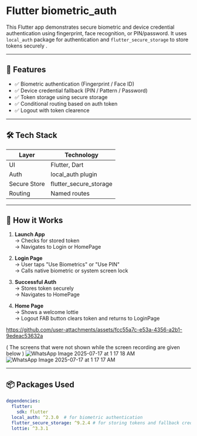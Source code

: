 # Flutter biometric_auth

This Flutter app demonstrates secure biometric and device credential authentication using fingerprint, face recognition, or PIN/password. It uses `local_auth` package for authentication and `flutter_secure_storage` to store tokens securely .

---

## 🧠 Features

- ✅ Biometric authentication (Fingerprint / Face ID)
- ✅ Device credential fallback (PIN / Pattern / Password)
- ✅ Token storage using secure storage
- ✅ Conditional routing based on auth token
- ✅ Logout with token clearence

---

## 🛠️ Tech Stack

| Layer        | Technology            |
|--------------|------------------------|
| UI           | Flutter, Dart          |
| Auth         | local_auth plugin      |
| Secure Store | flutter_secure_storage |
| Routing      | Named routes           |

---

## 🧪 How it Works

1. **Launch App**  
   → Checks for stored token  
   → Navigates to Login or HomePage

2. **Login Page**  
   → User taps "Use Biometrics" or "Use PIN"  
   → Calls native biometric or system screen lock

3. **Successful Auth**  
   → Stores token securely  
   → Navigates to HomePage

4. **Home Page**  
   → Shows a welcome lottie  
   → Logout FAB button clears token and returns to LoginPage


https://github.com/user-attachments/assets/fcc55a7c-e53a-4356-a2b1-9edeac53632a

( The screens that were not shown while the screen recording are given below )
![WhatsApp Image 2025-07-17 at 1 17 18 AM](https://github.com/user-attachments/assets/6ce61b95-5971-4e58-901a-5965f27194e4)  ![WhatsApp Image 2025-07-17 at 1 17 17 AM](https://github.com/user-attachments/assets/b1ee57dc-3dc9-455c-bb70-e207ec10968e)

---
## 📦 Packages Used

```yaml
dependencies:
  flutter:
    sdk: flutter
  local_auth: ^2.3.0  # for biometric authentication
  flutter_secure_storage: ^9.2.4 # for storing tokens and fallback credentials
  lottie: ^3.3.1
